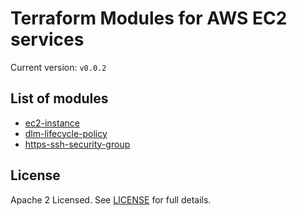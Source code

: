 # Terraform Modules for AWS EC2 services

Current version: `v0.0.2`

## List of modules

* [ec2-instance](modules/ec2-instance/README.md)
* [dlm-lifecycle-policy](modules/dlm-lifecycle-policy/README.md)
* [https-ssh-security-group](modules/https-ssh-security-group/README.md)

## License

Apache 2 Licensed. See [LICENSE](LICENSE) for full details.
